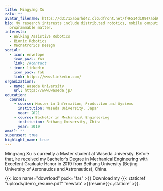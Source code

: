 ```yaml
---
title: Mingyang Xu
role: ""
avatar_filename: https://d3i71xaburhd42.cloudfront.net/f46514d10947abb05fcdbfba0aa309a64bb90c21/1-Figure1-1.png
bio: My research interests include distributed robotics, mobile computing and
  programmable matter.
interests:
  - Walking Assistive Robotics
  - Bionic Robotics
  - Mechatronics Design
social:
  - icon: envelope
    icon_pack: fas
    link: /#contact
  - icon: linkedin
    icon_pack: fab
    link: https://www.linkedin.com/
organizations:
  - name: Waseda University
    url: https://www.waseda.jp/
education:
  courses:
    - course: Master in Information, Production and Systems
      institution: Waseda University, Japan
      year: 2021
    - course: Bachelor in Mechanical Engineering
      institution: Beihang University, China
      year: 2019
email: ""
superuser: true
highlight_name: true
---
```

Mingyang Xu is currently a Master student at Waseda University. Before that, he received my Bachelor's Degree in Mechanical Engineering with Excellent Graduate Honor in 2019 from Beihang University (Beijing University of Aeronautics and Astronautics), China.

{{< icon name="download" pack="fas" >}} Download my {{< staticref "uploads/demo_resume.pdf" "newtab" >}}resumé{{< /staticref >}}.